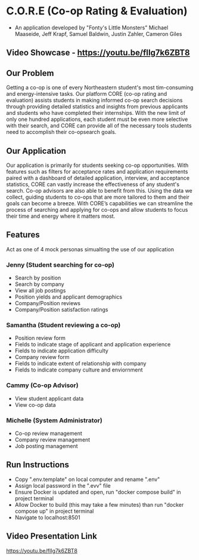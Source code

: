 # C.O.R.E (Co-op Rating & Evaluation) 
- An application developed by "Fonty's Little Monsters"
 Michael Maaseide, Jeff Krapf, Samuel Baldwin, Justin Zahler, Cameron Giles

## Video Showcase - https://youtu.be/fIIg7k6ZBT8

## Our Problem 

Getting a co-op is one of every Northeastern student's most tim-consuming and energy-intensive tasks. Our platform CORE (co-op rating and evaluation) assists students in making informed co-op search decisions
through providing detailed statistics and insights from previous applicants and students who have completed their internships. With the new limit of only one hundred applications, each student must be even more selective
with their search, and CORE can provide all of the necessary tools students need to accomplish their co-opsearch goals.

## Our Application

Our application is primarily for students seeking co-op opportunities. With features such as filters for acceptance rates and application requirements paired with a dashboard of detailed application, interview, and acceptance statistics, CORE can vastly increase the effectiveness of any student's search. Co-op advisors are also able to benefit from this. Using the data we collect, guiding students to co-ops that are more tailored to them and their goals can become a breeze. With CORE’s capabilities we can streamline the process of searching and applying for co-ops and allow students to focus their time and energy where it matters most.

## Features 

Act as one of 4 mock personas simualting the use of our application

### Jenny (Student searching for co-op)
- Search by position
- Search by company
- View all job postings
- Position yields and applicant demographics 
- Company/Position reviews
- Company/Position satisfaction ratings

### Samantha (Student reviewing a co-op)
- Position review form
- Fields to indicate stage of applicant and application experience
- Fields to indicate application difficulty
- Company review form
- Fields to indicate extent of relationship with company
- Fields to indicate company culture and enviornment

### Cammy (Co-op Advisor)
- View student applicant data
- View co-op data

### Michelle (System Administrator)
- Co-op review management
- Company review management
- Job posting management

## Run Instructions 

- Copy ".env.template" on local computer and rename ".env"
- Assign local password in the ".evv" file
- Ensure Docker is updated and open, run "docker compose build" in project terminal 
- Allow Docker to build (this may take a few minutes) than run "docker compose up" in project terminal
- Navigate to localhost:8501 

## Video Presentation Link
https://youtu.be/fIIg7k6ZBT8
